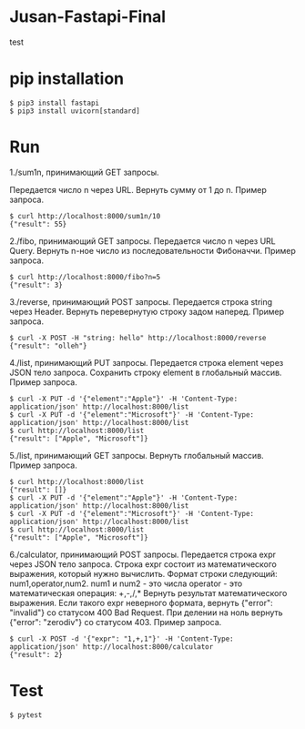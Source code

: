 # Jusan-Fastapi-Final
test
# pip installation
``` 
$ pip3 install fastapi
$ pip3 install uvicorn[standard]
``` 

# Run
1./sum1n, принимающий GET запросы.

Передается число n через URL. Вернуть сумму от 1 до n.
Пример запроса.
``` 
$ curl http://localhost:8000/sum1n/10
{"result": 55} 
```

2./fibo, принимающий GET запросы.
Передается число n через URL Query. Вернуть n-ное число из последовательности Фибоначчи.
Пример запроса.
``` 
$ curl http://localhost:8000/fibo?n=5
{"result": 3}
```

3./reverse, принимающий POST запросы.
Передается строка string через Header. Вернуть перевернутую строку задом наперед.
Пример запроса.
``` 
$ curl -X POST -H "string: hello" http://localhost:8000/reverse
{"result": "olleh"}
```

4./list, принимающий PUT запросы.
Передается строка element через JSON тело запроса. Сохранить строку element в глобальный массив.
Пример запроса.
```
$ curl -X PUT -d '{"element":"Apple"}' -H 'Content-Type: application/json' http://localhost:8000/list
$ curl -X PUT -d '{"element":"Microsoft"}' -H 'Content-Type: application/json' http://localhost:8000/list
$ curl http://localhost:8000/list
{"result": ["Apple", "Microsoft"]}
```

5./list, принимающий GET запросы.
Вернуть глобальный массив.
Пример запроса.
``` 
$ curl http://localhost:8000/list
{"result": []}
$ curl -X PUT -d '{"element":"Apple"}' -H 'Content-Type: application/json' http://localhost:8000/list
$ curl -X PUT -d '{"element":"Microsoft"}' -H 'Content-Type: application/json' http://localhost:8000/list
$ curl http://localhost:8000/list
{"result": ["Apple", "Microsoft"]}
```

6./calculator, принимающий POST запросы.
Передается строка expr через JSON тело запроса. Строка expr состоит из математического выражения, который нужно вычислить. Формат строки следующий: num1,operator,num2.
num1 и num2 - это числа
operator - это математическая операция: +,-,/,*
Вернуть результат математического выражения.
Если такого expr неверного формата, вернуть {"error": "invalid"} со статусом 400 Bad Request.
При делении на ноль вернуть {"error": "zerodiv"} со статусом 403.
Пример запроса.
```
$ curl -X POST -d '{"expr": "1,+,1"}' -H 'Content-Type: application/json' http://localhost:8000/calculator
{"result": 2}
```

# Test
` $ pytest `
